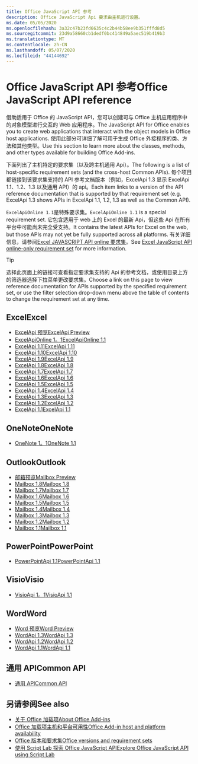 ```yaml
---
title: Office JavaScript API 参考
description: Office JavaScript Api 要求由主机进行设置。
ms.date: 05/05/2020
ms.openlocfilehash: 3a32c47b23fd6635c4c2b44b58ee9b351fffd8d5
ms.sourcegitcommit: 23d9a58660cb1dedf0bc414849a5aec519b419b3
ms.translationtype: MT
ms.contentlocale: zh-CN
ms.lasthandoff: 05/07/2020
ms.locfileid: "44144692"
---
```

# <a name="office-javascript-api-reference"></a><span data-ttu-id="c1a13-103">Office JavaScript API 参考</span><span class="sxs-lookup"><span data-stu-id="c1a13-103">Office JavaScript API reference</span></span>

<span data-ttu-id="c1a13-104">借助适用于 Office 的 JavaScript API，您可以创建可与 Office 主机应用程序中的对象模型进行交互的 Web 应用程序。</span><span class="sxs-lookup"><span data-stu-id="c1a13-104">The JavaScript API for Office enables you to create web applications that interact with the object models in Office host applications.</span></span> <span data-ttu-id="c1a13-105">使用此部分可详细了解可用于生成 Office 外接程序的类、方法和其他类型。</span><span class="sxs-lookup"><span data-stu-id="c1a13-105">Use this section to learn more about the classes, methods, and other types available for building Office Add-ins.</span></span>

<span data-ttu-id="c1a13-106">下面列出了主机特定的要求集（以及跨主机通用 Api）。</span><span class="sxs-lookup"><span data-stu-id="c1a13-106">The following is a list of host-specific requirement sets (and the cross-host Common APIs).</span></span> <span data-ttu-id="c1a13-107">每个项目都链接到该要求集支持的 API 参考文档版本（例如，ExcelApi 1.3 显示 ExcelApi 1.1、1.2、1.3 以及通用 API）的 api。</span><span class="sxs-lookup"><span data-stu-id="c1a13-107">Each item links to a version of the API reference documentation that is supported by that requirement set (e.g. ExcelApi 1.3 shows APIs in ExcelApi 1.1, 1.2, 1.3 as well as the Common API).</span></span>

<span data-ttu-id="c1a13-108">`ExcelApiOnline 1.1`是特殊要求集。</span><span class="sxs-lookup"><span data-stu-id="c1a13-108">`ExcelApiOnline 1.1` is a special requirement set.</span></span> <span data-ttu-id="c1a13-109">它包含适用于 web 上的 Excel 的最新 Api，但这些 Api 在所有平台中可能尚未完全受支持。</span><span class="sxs-lookup"><span data-stu-id="c1a13-109">It contains the latest APIs for Excel on the web, but those APIs may not yet be fully supported across all platforms.</span></span> <span data-ttu-id="c1a13-110">有关详细信息，请参阅[Excel JAVASCRIPT API online 要求集](/office/dev/add-ins/reference/requirement-sets/excel-api-online-requirement-set)。</span><span class="sxs-lookup"><span data-stu-id="c1a13-110">See [Excel JavaScript API online-only requirement set](/office/dev/add-ins/reference/requirement-sets/excel-api-online-requirement-set) for more information.</span></span>

> [!TIP]
> <span data-ttu-id="c1a13-111">选择此页面上的链接可查看指定要求集支持的 Api 的参考文档，或使用目录上方的筛选器选择下拉菜单更改要求集。</span><span class="sxs-lookup"><span data-stu-id="c1a13-111">Choose a link on this page to view reference documentation for APIs supported by the specified requirement set, or use the filter selection drop-down menu above the table of contents to change the requirement set at any time.</span></span>

## <a name="excel"></a><span data-ttu-id="c1a13-112">Excel</span><span class="sxs-lookup"><span data-stu-id="c1a13-112">Excel</span></span>

- [<span data-ttu-id="c1a13-113">ExcelApi 预览</span><span class="sxs-lookup"><span data-stu-id="c1a13-113">ExcelApi Preview</span></span>](/javascript/api/excel?view=excel-js-preview)
- [<span data-ttu-id="c1a13-114">ExcelApiOnline 1。1</span><span class="sxs-lookup"><span data-stu-id="c1a13-114">ExcelApiOnline 1.1</span></span>](/javascript/api/excel?view=excel-js-online)
- [<span data-ttu-id="c1a13-115">ExcelApi 1.11</span><span class="sxs-lookup"><span data-stu-id="c1a13-115">ExcelApi 1.11</span></span>](/javascript/api/excel?view=excel-js-1.11)
- [<span data-ttu-id="c1a13-116">ExcelApi 1.10</span><span class="sxs-lookup"><span data-stu-id="c1a13-116">ExcelApi 1.10</span></span>](/javascript/api/excel?view=excel-js-1.10)
- [<span data-ttu-id="c1a13-117">ExcelApi 1.9</span><span class="sxs-lookup"><span data-stu-id="c1a13-117">ExcelApi 1.9</span></span>](/javascript/api/excel?view=excel-js-1.9)
- [<span data-ttu-id="c1a13-118">ExcelApi 1.8</span><span class="sxs-lookup"><span data-stu-id="c1a13-118">ExcelApi 1.8</span></span>](/javascript/api/excel?view=excel-js-1.8)
- [<span data-ttu-id="c1a13-119">ExcelApi 1.7</span><span class="sxs-lookup"><span data-stu-id="c1a13-119">ExcelApi 1.7</span></span>](/javascript/api/excel?view=excel-js-1.7)
- [<span data-ttu-id="c1a13-120">ExcelApi 1.6</span><span class="sxs-lookup"><span data-stu-id="c1a13-120">ExcelApi 1.6</span></span>](/javascript/api/excel?view=excel-js-1.6)
- [<span data-ttu-id="c1a13-121">ExcelApi 1.5</span><span class="sxs-lookup"><span data-stu-id="c1a13-121">ExcelApi 1.5</span></span>](/javascript/api/excel?view=excel-js-1.5)
- [<span data-ttu-id="c1a13-122">ExcelApi 1.4</span><span class="sxs-lookup"><span data-stu-id="c1a13-122">ExcelApi 1.4</span></span>](/javascript/api/excel?view=excel-js-1.4)
- [<span data-ttu-id="c1a13-123">ExcelApi 1.3</span><span class="sxs-lookup"><span data-stu-id="c1a13-123">ExcelApi 1.3</span></span>](/javascript/api/excel?view=excel-js-1.3)
- [<span data-ttu-id="c1a13-124">ExcelApi 1.2</span><span class="sxs-lookup"><span data-stu-id="c1a13-124">ExcelApi 1.2</span></span>](/javascript/api/excel?view=excel-js-1.2)
- [<span data-ttu-id="c1a13-125">ExcelApi 1.1</span><span class="sxs-lookup"><span data-stu-id="c1a13-125">ExcelApi 1.1</span></span>](/javascript/api/excel?view=excel-js-1.1)

## <a name="onenote"></a><span data-ttu-id="c1a13-126">OneNote</span><span class="sxs-lookup"><span data-stu-id="c1a13-126">OneNote</span></span>

- [<span data-ttu-id="c1a13-127">OneNote 1。1</span><span class="sxs-lookup"><span data-stu-id="c1a13-127">OneNote 1.1</span></span>](/javascript/api/onenote?view=onenote-js-1.1)

## <a name="outlook"></a><span data-ttu-id="c1a13-128">Outlook</span><span class="sxs-lookup"><span data-stu-id="c1a13-128">Outlook</span></span>

- [<span data-ttu-id="c1a13-129">邮箱预览</span><span class="sxs-lookup"><span data-stu-id="c1a13-129">Mailbox Preview</span></span>](/javascript/api/outlook?view=outlook-js-preview)
- [<span data-ttu-id="c1a13-130">Mailbox 1.8</span><span class="sxs-lookup"><span data-stu-id="c1a13-130">Mailbox 1.8</span></span>](/javascript/api/outlook?view=outlook-js-1.8)
- [<span data-ttu-id="c1a13-131">Mailbox 1.7</span><span class="sxs-lookup"><span data-stu-id="c1a13-131">Mailbox 1.7</span></span>](/javascript/api/outlook?view=outlook-js-1.7)
- [<span data-ttu-id="c1a13-132">Mailbox 1.6</span><span class="sxs-lookup"><span data-stu-id="c1a13-132">Mailbox 1.6</span></span>](/javascript/api/outlook?view=outlook-js-1.6)
- [<span data-ttu-id="c1a13-133">Mailbox 1.5</span><span class="sxs-lookup"><span data-stu-id="c1a13-133">Mailbox 1.5</span></span>](/javascript/api/outlook?view=outlook-js-1.5)
- [<span data-ttu-id="c1a13-134">Mailbox 1.4</span><span class="sxs-lookup"><span data-stu-id="c1a13-134">Mailbox 1.4</span></span>](/javascript/api/outlook?view=outlook-js-1.4)
- [<span data-ttu-id="c1a13-135">Mailbox 1.3</span><span class="sxs-lookup"><span data-stu-id="c1a13-135">Mailbox 1.3</span></span>](/javascript/api/outlook?view=outlook-js-1.3)
- [<span data-ttu-id="c1a13-136">Mailbox 1.2</span><span class="sxs-lookup"><span data-stu-id="c1a13-136">Mailbox 1.2</span></span>](/javascript/api/outlook?view=outlook-js-1.2)
- [<span data-ttu-id="c1a13-137">Mailbox 1.1</span><span class="sxs-lookup"><span data-stu-id="c1a13-137">Mailbox 1.1</span></span>](/javascript/api/outlook?view=outlook-js-1.1)

## <a name="powerpoint"></a><span data-ttu-id="c1a13-138">PowerPoint</span><span class="sxs-lookup"><span data-stu-id="c1a13-138">PowerPoint</span></span>

- [<span data-ttu-id="c1a13-139">PowerPointApi 1.1</span><span class="sxs-lookup"><span data-stu-id="c1a13-139">PowerPointApi 1.1</span></span>](/javascript/api/powerpoint?view=powerpoint-js-1.1)

## <a name="visio"></a><span data-ttu-id="c1a13-140">Visio</span><span class="sxs-lookup"><span data-stu-id="c1a13-140">Visio</span></span>

- [<span data-ttu-id="c1a13-141">VisioApi 1。1</span><span class="sxs-lookup"><span data-stu-id="c1a13-141">VisioApi 1.1</span></span>](/javascript/api/visio?view=visio-js-1.1)

## <a name="word"></a><span data-ttu-id="c1a13-142">Word</span><span class="sxs-lookup"><span data-stu-id="c1a13-142">Word</span></span>

- [<span data-ttu-id="c1a13-143">Word 预览</span><span class="sxs-lookup"><span data-stu-id="c1a13-143">Word Preview</span></span>](/javascript/api/word?view=word-js-preview)
- [<span data-ttu-id="c1a13-144">WordApi 1.3</span><span class="sxs-lookup"><span data-stu-id="c1a13-144">WordApi 1.3</span></span>](/javascript/api/word?view=word-js-1.3)
- [<span data-ttu-id="c1a13-145">WordApi 1.2</span><span class="sxs-lookup"><span data-stu-id="c1a13-145">WordApi 1.2</span></span>](/javascript/api/word?view=word-js-1.2)
- [<span data-ttu-id="c1a13-146">WordApi 1.1</span><span class="sxs-lookup"><span data-stu-id="c1a13-146">WordApi 1.1</span></span>](/javascript/api/word?view=word-js-1.1)

## <a name="common-api"></a><span data-ttu-id="c1a13-147">通用 API</span><span class="sxs-lookup"><span data-stu-id="c1a13-147">Common API</span></span>

- [<span data-ttu-id="c1a13-148">通用 API</span><span class="sxs-lookup"><span data-stu-id="c1a13-148">Common API</span></span>](/javascript/api/office?view=common-js)

## <a name="see-also"></a><span data-ttu-id="c1a13-149">另请参阅</span><span class="sxs-lookup"><span data-stu-id="c1a13-149">See also</span></span>

- [<span data-ttu-id="c1a13-150">关于 Office 加载项</span><span class="sxs-lookup"><span data-stu-id="c1a13-150">About Office Add-ins</span></span>](/office/dev/add-ins/overview)
- [<span data-ttu-id="c1a13-151">Office 加载项主机和平台可用性</span><span class="sxs-lookup"><span data-stu-id="c1a13-151">Office Add-in host and platform availability</span></span>](/office/dev/add-ins/overview/office-add-in-availability)
- [<span data-ttu-id="c1a13-152">Office 版本和要求集</span><span class="sxs-lookup"><span data-stu-id="c1a13-152">Office versions and requirement sets</span></span>](/office/dev/add-ins/develop/office-versions-and-requirement-sets)
- [<span data-ttu-id="c1a13-153">使用 Script Lab 探索 Office JavaScript API</span><span class="sxs-lookup"><span data-stu-id="c1a13-153">Explore Office JavaScript API using Script Lab</span></span>](/office/dev/add-ins/overview/explore-with-script-lab)
